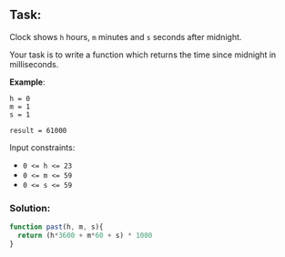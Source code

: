 ## Task:
Clock shows `h` hours, `m` minutes and `s` seconds after midnight.

Your task is to write a function which returns the time since midnight in milliseconds.


**Example**:
```
h = 0
m = 1
s = 1

result = 61000
```

Input constraints:

- `0 <= h <= 23`
- `0 <= m <= 59`
- `0 <= s <= 59`


### Solution:
```javascript
function past(h, m, s){
  return (h*3600 + m*60 + s) * 1000
}
```